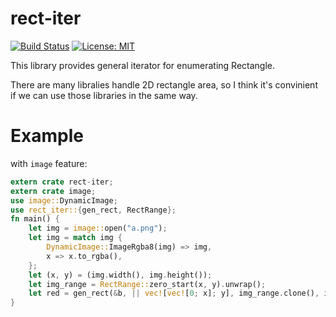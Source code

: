 # rect-iter
[![Build Status](https://travis-ci.org/kngwyu/rect-iter.svg?branch=master)](https://travis-ci.org/kngwyu/rect-iter)
[![License: MIT](https://img.shields.io/badge/license-MIT-blue.svg)](LICENSE)

This library provides general iterator for enumerating Rectangle.

There are many libralies handle 2D rectangle area, so I think it's convinient if we can use those libraries in the same way.

# Example

with `image` feature:

``` rust
extern crate rect-iter;
extern crate image;
use image::DynamicImage;
use rect_iter::{gen_rect, RectRange};
fn main() {
    let img = image::open("a.png");
    let img = match img {
        DynamicImage::ImageRgba8(img) => img,
        x => x.to_rgba(),
    };
    let (x, y) = (img.width(), img.height());
    let img_range = RectRange::zero_start(x, y).unwrap();
    let red = gen_rect(&b, || vec![vec![0; x]; y], img_range.clone(), img_range.clone());
}

```

